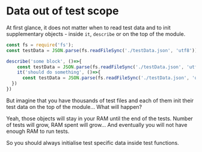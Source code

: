 # Data out of test scope

At first glance, it does not matter when to read test data and to init
supplementary objects - inside `it`, `describe` or on the top of the module.

```js
const fs = require('fs');
const testData = JSON.parse(fs.readFileSync('./testData.json', 'utf8')); // here?

describe('some block', ()=>{
    const testData = JSON.parse(fs.readFileSync('./testData.json', 'utf8')); // or here?
    it('should do something', ()=>{
      const testData = JSON.parse(fs.readFileSync('./testData.json', 'utf8')); // May be here?
  })
})

```
But imagine that you have thousands of test files and each of them init their test data
on the top of the module... What will happen?

Yeah, those objects will stay in your RAM until the end of the tests.
Number of tests will grow, RAM spent will grow... And eventually you will not have
enough RAM to run tests.

So you should always initialise test specific data inside test functions.
